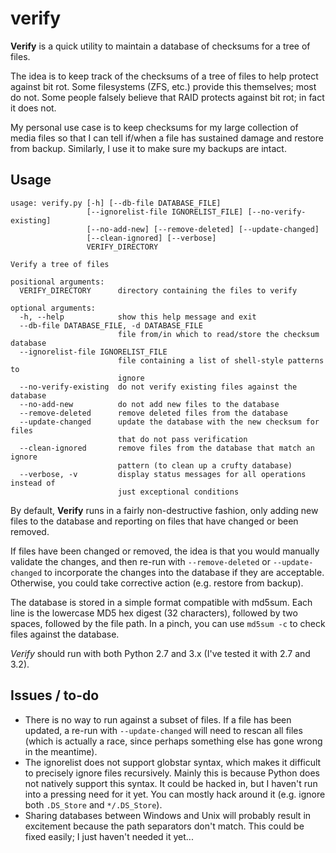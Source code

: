 verify
======

**Verify** is a quick utility to maintain a database of checksums for a tree of files.

The idea is to keep track of the checksums of a tree of files to help protect against bit rot. Some filesystems (ZFS, etc.) provide this themselves; most do not. Some people falsely believe that RAID protects against bit rot; in fact it does not.

My personal use case is to keep checksums for my large collection of media files so that I can tell if/when a file has sustained damage and restore from backup. Similarly, I use it to make sure my backups are intact.

## Usage

```
usage: verify.py [-h] [--db-file DATABASE_FILE]
                 [--ignorelist-file IGNORELIST_FILE] [--no-verify-existing]
                 [--no-add-new] [--remove-deleted] [--update-changed]
                 [--clean-ignored] [--verbose]
                 VERIFY_DIRECTORY

Verify a tree of files

positional arguments:
  VERIFY_DIRECTORY      directory containing the files to verify

optional arguments:
  -h, --help            show this help message and exit
  --db-file DATABASE_FILE, -d DATABASE_FILE
                        file from/in which to read/store the checksum database
  --ignorelist-file IGNORELIST_FILE
                        file containing a list of shell-style patterns to
                        ignore
  --no-verify-existing  do not verify existing files against the database
  --no-add-new          do not add new files to the database
  --remove-deleted      remove deleted files from the database
  --update-changed      update the database with the new checksum for files
                        that do not pass verification
  --clean-ignored       remove files from the database that match an ignore
                        pattern (to clean up a crufty database)
  --verbose, -v         display status messages for all operations instead of
                        just exceptional conditions
```

By default, **Verify** runs in a fairly non-destructive fashion, only adding new files to the database and reporting on files that have changed or been removed.

If files have been changed or removed, the idea is that you would manually validate the changes, and then re-run with `--remove-deleted` or `--update-changed` to incorporate the changes into the database if they are acceptable. Otherwise,  you could take corrective action (e.g. restore from backup).

The database is stored in a simple format compatible with md5sum. Each line is the lowercase MD5 hex digest (32 characters), followed by two spaces, followed by the file path. In a pinch, you can use `md5sum -c` to check files against the database.

*Verify* should run with both Python 2.7 and 3.x (I've tested it with 2.7 and 3.2).

## Issues / to-do

* There is no way to run against a subset of files. If a file has been updated, a re-run with `--update-changed` will need to rescan all files (which is actually a race, since perhaps something else has gone wrong in the meantime).
* The ignorelist does not support globstar syntax, which makes it difficult to precisely ignore files recursively. Mainly this is because Python does not natively support this syntax. It could be hacked in, but I haven't run into a pressing need for it yet. You can mostly hack around it (e.g. ignore both `.DS_Store` and `*/.DS_Store`).
* Sharing databases between Windows and Unix will probably result in excitement because the path separators don't match. This could be fixed easily; I just haven't needed it yet...
